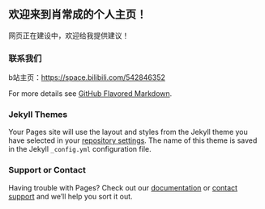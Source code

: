 ## 欢迎来到肖常成的个人主页！

网页正在建设中，欢迎给我提供建议！

### 联系我们

b站主页：https://space.bilibili.com/542846352

For more details see [GitHub Flavored Markdown](https://guides.github.com/features/mastering-markdown/).

### Jekyll Themes

Your Pages site will use the layout and styles from the Jekyll theme you have selected in your [repository settings](https://github.com/xiaochangcheng/xiaochangcheng.github.io/settings). The name of this theme is saved in the Jekyll `_config.yml` configuration file.
### Support or Contact

Having trouble with Pages? Check out our [documentation](https://docs.github.com/categories/github-pages-basics/) or [contact support](https://support.github.com/contact) and we’ll help you sort it out.

